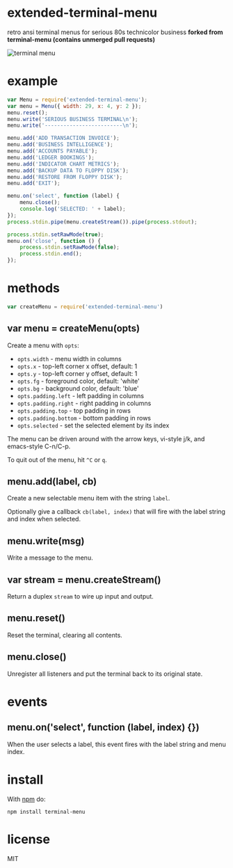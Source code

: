 # extended-terminal-menu

retro ansi terminal menus for serious 80s technicolor business **forked from terminal-menu (contains unmerged pull requests)**

![terminal menu](http://substack.net/images/screenshots/terminal_menu.png)

# example

``` js
var Menu = require('extended-terminal-menu');
var menu = Menu({ width: 29, x: 4, y: 2 });
menu.reset();
menu.write('SERIOUS BUSINESS TERMINAL\n');
menu.write('-------------------------\n');

menu.add('ADD TRANSACTION INVOICE');
menu.add('BUSINESS INTELLIGENCE');
menu.add('ACCOUNTS PAYABLE');
menu.add('LEDGER BOOKINGS');
menu.add('INDICATOR CHART METRICS');
menu.add('BACKUP DATA TO FLOPPY DISK');
menu.add('RESTORE FROM FLOPPY DISK');
menu.add('EXIT');

menu.on('select', function (label) {
    menu.close();
    console.log('SELECTED: ' + label);
});
process.stdin.pipe(menu.createStream()).pipe(process.stdout);

process.stdin.setRawMode(true);
menu.on('close', function () {
    process.stdin.setRawMode(false);
    process.stdin.end();
});
```

# methods

``` js
var createMenu = require('extended-terminal-menu')
```

## var menu = createMenu(opts)

Create a menu with `opts`:

* `opts.width` - menu width in columns
* `opts.x` - top-left corner x offset, default: 1
* `opts.y` - top-left corner y offset, default: 1
* `opts.fg` - foreground color, default: 'white'
* `opts.bg` - background color, default: 'blue'
* `opts.padding.left` - left padding in columns
* `opts.padding.right` - right padding in columns
* `opts.padding.top` - top padding in rows
* `opts.padding.bottom` - bottom padding in rows
* `opts.selected` - set the selected element by its index

The menu can be driven around with the arrow keys, vi-style j/k, and emacs-style
C-n/C-p.

To quit out of the menu, hit `^C` or `q`.

## menu.add(label, cb)

Create a new selectable menu item with the string `label`.

Optionally give a callback `cb(label, index)` that will fire with the label
string and index when selected.

## menu.write(msg)

Write a message to the menu.

## var stream = menu.createStream()

Return a duplex `stream` to wire up input and output.

## menu.reset()

Reset the terminal, clearing all contents.

## menu.close()

Unregister all listeners and put the terminal back to its original state.

# events

## menu.on('select', function (label, index) {})

When the user selects a label, this event fires with the label string and menu
index.

# install

With [npm](https://npmjs.org) do:

```
npm install terminal-menu
```

# license

MIT
